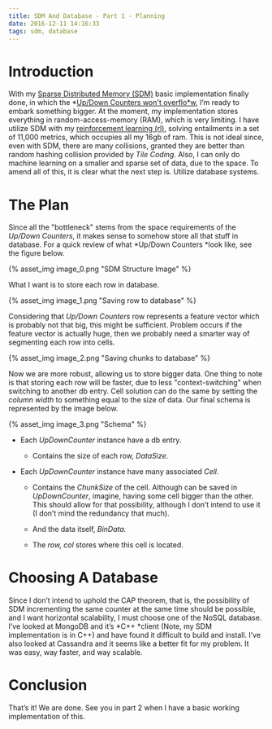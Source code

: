```yaml
---
title: SDM And Database - Part 1 - Planning
date: 2016-12-11 14:16:33
tags: sdm, database
---
```

# Introduction

With my [Sparse Distributed Memory (SDM)](https://github.com/JoeyAndres/sdm) basic implementation finally done, in which the *[Up/Down Counters won't overflo*w](https://joeyandres.github.io/2016/12/10/sdm-addressing-the-up-down-counter-overflow/), I’m ready to embark something bigger. At the moment, my implementation stores everything in random-access-memory (RAM), which is very limiting. I have utilize SDM with my [reinforcement learning (rl)](https://github.com/JoeyAndres/rl), solving entailments in a set of 11,000 metrics, which occupies all my 16gb of ram. This is not ideal since, even with SDM, there are many collisions, granted they are better than random hashing collision provided by *Tile Coding.* Also, I can only do machine learning on a smaller and sparse set of data, due to the space. To amend all of this, it is clear what the next step is. Utilize database systems.

# The Plan

Since all the "bottleneck" stems from the space requirements of the *Up/Down Counters*, it makes sense to somehow store all that stuff in database. For a quick review of what *Up/Down Counters *look like, see the figure below.

{% asset_img image_0.png "SDM Structure Image" %}

What I want is to store each row in database.

{% asset_img image_1.png "Saving row to database" %}

Considering that *Up/Down* *Counters* row represents a feature vector which is probably not that big, this might be sufficient. Problem occurs if the feature vector is actually huge, then we probably need a smarter way of segmenting each row into cells.

{% asset_img image_2.png "Saving chunks to database" %}

Now we are more robust, allowing us to store bigger data. One thing to note is that storing each row will be faster, due to less "context-switching" when switching to another db entry. Cell solution can do the same by setting the *column width* to something equal to the size of data. Our final schema is represented by the image below.

{% asset_img image_3.png "Schema" %}

* Each *UpDownCounter* instance have a db entry.

    * Contains the size of each row, *DataSize*.

* Each *UpDownCounter* instance have many associated *Cell*.

    * Contains the *ChunkSize* of the cell. Although can be saved in *UpDownCounter*, imagine, having some cell bigger than the other. This should allow for that possibility, although I don’t intend to use it (I don’t mind the redundancy that much).

    * And the data itself, *BinData.*

    * The *row, col* stores where this cell is located.

# Choosing A Database

Since I don’t intend to uphold the CAP theorem, that is, the possibility of SDM incrementing the same counter at the same time should be possible, and I want horizontal scalability, I must choose one of the NoSQL database. I’ve looked at MongoDB and it’s *C++ *client (Note, my SDM implementation is in C++) and have found it difficult to build and install. I’ve also looked at Cassandra and it seems like a better fit for my problem. It was easy, way faster, and way scalable.

# Conclusion

That’s it! We are done. See you in part 2 when I have a basic working implementation of this.
